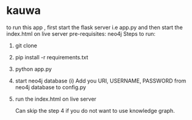 # kauwa

to run this app , first start the flask server i.e app.py and then start the index.html on live server 
pre-requisites: neo4j
Steps to run:
1. git clone
2. pip install -r requirements.txt
3. python app.py
4. start neo4j database
   (i) Add you URI, USERNAME, PASSWORD from neo4j database to config.py
6. run the index.html on live server


   Can skip the step 4 if you do not want to use knowledge graph.
